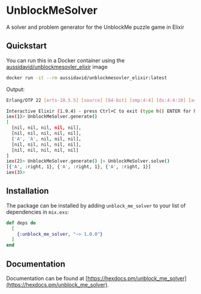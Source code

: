 # UnblockMeSolver

A solver and problem generator for the UnblockMe puzzle game in Elixir

## Quickstart

You can run this in a Docker container using the [aussidavid/unblockmesovler_elixir](https://hub.docker.com/r/aussidavid/unblockmesovler_elixir) image

```bash
docker run -it --rm aussidavid/unblockmesovler_elixir:latest
```

Output:

```bash
Erlang/OTP 22 [erts-10.5.5] [source] [64-bit] [smp:4:4] [ds:4:4:10] [async-threads:1] [hipe]

Interactive Elixir (1.9.4) - press Ctrl+C to exit (type h() ENTER for help)
iex(1)> UnblockMeSolver.generate()
[
  [nil, nil, nil, nil, nil],
  [nil, nil, nil, nil, nil],
  ['A', 'A', nil, nil, nil],
  [nil, nil, nil, nil, nil],
  [nil, nil, nil, nil, nil]
]
iex(2)> UnblockMeSolver.generate() |> UnblockMeSolver.solve()
[{'A', :right, 1}, {'A', :right, 1}, {'A', :right, 1}]
iex(3)>
```

## Installation

The package can be installed by adding `unblock_me_solver` to your list of dependencies in `mix.exs`:

```elixir
def deps do
  [
    {:unblock_me_solver, "~> 1.0.0"}
  ]
end
```

## Documentation

Documentation can be found at [https://hexdocs.pm/unblock_me_solver](https://hexdocs.pm/unblock_me_solver).
